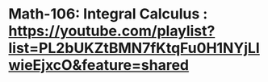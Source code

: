 # Math-106: Integral Calculus : https://youtube.com/playlist?list=PL2bUKZtBMN7fKtqFu0H1NYjLIwieEjxcO&feature=shared
